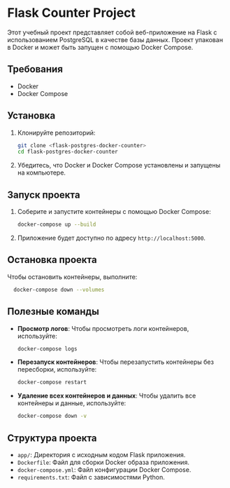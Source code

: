 # Flask Counter Project

Этот учебный проект представляет собой веб-приложение на Flask с использованием PostgreSQL в качестве базы данных. Проект упакован в Docker и может быть запущен с помощью Docker Compose.

## Требования

- Docker
- Docker Compose

## Установка

1. Клонируйте репозиторий:
   ```bash
   git clone <flask-postgres-docker-counter>
   cd flask-postgres-docker-counter
   ```

2. Убедитесь, что Docker и Docker Compose установлены и запущены на компьютере.

## Запуск проекта

1. Соберите и запустите контейнеры с помощью Docker Compose:
   ```bash
   docker-compose up --build
   ```

2. Приложение будет доступно по адресу `http://localhost:5000`.

## Остановка проекта

Чтобы остановить контейнеры, выполните: 
```bash
  docker-compose down --volumes
```

## Полезные команды

- **Просмотр логов**: Чтобы просмотреть логи контейнеров, используйте:

  ```bash
  docker-compose logs
  ```

- **Перезапуск контейнеров**: Чтобы перезапустить контейнеры без пересборки, используйте:

  ```bash
  docker-compose restart
  ```

- **Удаление всех контейнеров и данных**: Чтобы удалить все контейнеры и данные, используйте:

  ```bash
  docker-compose down -v
  ```

## Структура проекта

- `app/`: Директория с исходным кодом Flask приложения.
- `Dockerfile`: Файл для сборки Docker образа приложения.
- `docker-compose.yml`: Файл конфигурации Docker Compose.
- `requirements.txt`: Файл с зависимостями Python.
